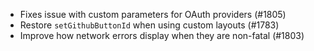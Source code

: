- Fixes issue with custom parameters for OAuth providers (#1805)
- Restore `setGithubButtonId` when using custom layouts (#1783)
- Improve how network errors display when they are non-fatal (#1803)
